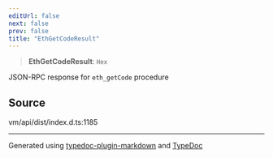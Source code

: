 ```yaml
---
editUrl: false
next: false
prev: false
title: "EthGetCodeResult"
---
```


> **EthGetCodeResult**: `Hex`

JSON-RPC response for `eth_getCode` procedure

## Source

vm/api/dist/index.d.ts:1185

***
Generated using [typedoc-plugin-markdown](https://www.npmjs.com/package/typedoc-plugin-markdown) and [TypeDoc](https://typedoc.org/)
